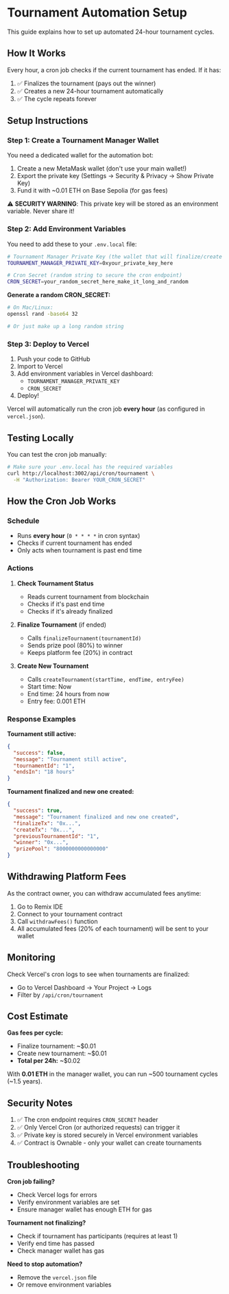 # Tournament Automation Setup

This guide explains how to set up automated 24-hour tournament cycles.

## How It Works

Every hour, a cron job checks if the current tournament has ended. If it has:
1. ✅ Finalizes the tournament (pays out the winner)
2. ✅ Creates a new 24-hour tournament automatically
3. ✅ The cycle repeats forever

## Setup Instructions

### Step 1: Create a Tournament Manager Wallet

You need a dedicated wallet for the automation bot:

1. Create a new MetaMask wallet (don't use your main wallet!)
2. Export the private key (Settings → Security & Privacy → Show Private Key)
3. Fund it with ~0.01 ETH on Base Sepolia (for gas fees)

⚠️ **SECURITY WARNING**: This private key will be stored as an environment variable. Never share it!

### Step 2: Add Environment Variables

You need to add these to your `.env.local` file:

```bash
# Tournament Manager Private Key (the wallet that will finalize/create tournaments)
TOURNAMENT_MANAGER_PRIVATE_KEY=0xyour_private_key_here

# Cron Secret (random string to secure the cron endpoint)
CRON_SECRET=your_random_secret_here_make_it_long_and_random
```

**Generate a random CRON_SECRET:**
```bash
# On Mac/Linux:
openssl rand -base64 32

# Or just make up a long random string
```

### Step 3: Deploy to Vercel

1. Push your code to GitHub
2. Import to Vercel
3. Add environment variables in Vercel dashboard:
   - `TOURNAMENT_MANAGER_PRIVATE_KEY`
   - `CRON_SECRET`
4. Deploy!

Vercel will automatically run the cron job **every hour** (as configured in `vercel.json`).

## Testing Locally

You can test the cron job manually:

```bash
# Make sure your .env.local has the required variables
curl http://localhost:3002/api/cron/tournament \
  -H "Authorization: Bearer YOUR_CRON_SECRET"
```

## How the Cron Job Works

### Schedule
- Runs **every hour** (`0 * * * *` in cron syntax)
- Checks if current tournament has ended
- Only acts when tournament is past end time

### Actions
1. **Check Tournament Status**
   - Reads current tournament from blockchain
   - Checks if it's past end time
   - Checks if it's already finalized

2. **Finalize Tournament** (if ended)
   - Calls `finalizeTournament(tournamentId)`
   - Sends prize pool (80%) to winner
   - Keeps platform fee (20%) in contract

3. **Create New Tournament**
   - Calls `createTournament(startTime, endTime, entryFee)`
   - Start time: Now
   - End time: 24 hours from now
   - Entry fee: 0.001 ETH

### Response Examples

**Tournament still active:**
```json
{
  "success": false,
  "message": "Tournament still active",
  "tournamentId": "1",
  "endsIn": "18 hours"
}
```

**Tournament finalized and new one created:**
```json
{
  "success": true,
  "message": "Tournament finalized and new one created",
  "finalizeTx": "0x...",
  "createTx": "0x...",
  "previousTournamentId": "1",
  "winner": "0x...",
  "prizePool": "8000000000000000"
}
```

## Withdrawing Platform Fees

As the contract owner, you can withdraw accumulated fees anytime:

1. Go to Remix IDE
2. Connect to your tournament contract
3. Call `withdrawFees()` function
4. All accumulated fees (20% of each tournament) will be sent to your wallet

## Monitoring

Check Vercel's cron logs to see when tournaments are finalized:
- Go to Vercel Dashboard → Your Project → Logs
- Filter by `/api/cron/tournament`

## Cost Estimate

**Gas fees per cycle:**
- Finalize tournament: ~$0.01
- Create new tournament: ~$0.01
- **Total per 24h:** ~$0.02

With **0.01 ETH** in the manager wallet, you can run ~500 tournament cycles (~1.5 years).

## Security Notes

1. ✅ The cron endpoint requires `CRON_SECRET` header
2. ✅ Only Vercel Cron (or authorized requests) can trigger it
3. ✅ Private key is stored securely in Vercel environment variables
4. ✅ Contract is Ownable - only your wallet can create tournaments

## Troubleshooting

**Cron job failing?**
- Check Vercel logs for errors
- Verify environment variables are set
- Ensure manager wallet has enough ETH for gas

**Tournament not finalizing?**
- Check if tournament has participants (requires at least 1)
- Verify end time has passed
- Check manager wallet has gas

**Need to stop automation?**
- Remove the `vercel.json` file
- Or remove environment variables
